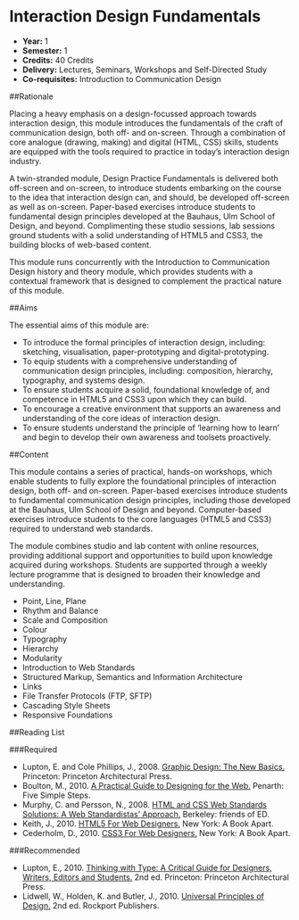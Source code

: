 Interaction Design Fundamentals
===============================

+ __Year:__ 1
+ __Semester:__ 1
+ __Credits:__ 40 Credits
+ __Delivery:__ Lectures, Seminars, Workshops and Self-Directed Study
+ __Co-requisites:__ Introduction to Communication Design


##Rationale

Placing a heavy emphasis on a design-focussed approach towards interaction design, this module introduces the fundamentals of the craft of communication design, both off- and on-screen. Through a combination of core analogue (drawing, making) and digital (HTML, CSS) skills, students are equipped with the tools required to practice in today’s interaction design industry. 

A twin-stranded module, Design Practice Fundamentals is delivered both off-screen and on-screen, to introduce students embarking on the course to the idea that interaction design can, and should, be developed off-screen as well as on-screen. Paper-based exercises introduce students to fundamental design principles developed at the Bauhaus, Ulm School of Design, and beyond. Complimenting these studio sessions, lab sessions ground students with a solid understanding of HTML5 and CSS3, the building blocks of web-based content.

This module runs concurrently with the Introduction to Communication Design history and theory module, which provides students with a contextual framework that is designed to complement the practical nature of this module.


##Aims

The essential aims of this module are:

+ To introduce the formal principles of interaction design, including: sketching, visualisation, paper-prototyping and digital-prototyping.
+ To equip students with a comprehensive understanding of communication design principles, including: composition, hierarchy, typography, and systems design.
+ To ensure students acquire a solid, foundational knowledge of, and competence in HTML5 and CSS3 upon which they can build.
+ To encourage a creative environment that supports an awareness and understanding of the core ideas of interaction design.
+ To ensure students understand the principle of ‘learning how to learn’ and begin to develop their own awareness and toolsets proactively.


##Content

This module contains a series of practical, hands-on workshops, which enable students to fully explore the foundational principles of interaction design, both off- and on-screen. Paper-based exercises introduce students to fundamental communication design principles, including those developed at the Bauhaus, Ulm School of Design and beyond. Computer-based exercises introduce students to the core languages (HTML5 and CSS3) required to understand web standards.

The module combines studio and lab content with online resources, providing additional support and opportunities to build upon knowledge acquired during workshops. Students are supported through a weekly lecture programme that is designed to broaden their knowledge and understanding.


+ Point, Line, Plane
+ Rhythm and Balance
+ Scale and Composition
+ Colour
+ Typography
+ Hierarchy
+ Modularity
+ Introduction to Web Standards
+ Structured Markup, Semantics and Information Architecture
+ Links
+ File Transfer Protocols (FTP, SFTP)
+ Cascading Style Sheets
+ Responsive Foundations


##Reading List

###Required

+ Lupton, E. and Cole Phillips, J., 2008. [Graphic Design: The New Basics.](http://www.amazon.co.uk/exec/obidos/ASIN/1568987021/monographic-21) Princeton: Princeton Architectural Press.
+ Boulton, M., 2010. [A Practical Guide to Designing for the Web.](http://www.fivesimplesteps.com/products/a-practical-guide-to-designing-for-the-web) Penarth: Five Simple Steps.
+ Murphy, C. and Persson, N., 2008. [HTML and CSS Web Standards Solutions: A Web Standardistas’ Approach.](http://www.amazon.co.uk/exec/obidos/ASIN/1430216069/monographic-21) Berkeley: friends of ED.
+ Keith, J., 2010. [HTML5 For Web Designers.](http://www.abookapart.com/products/html5-for-web-designers) New York: A Book Apart.
+ Cederholm, D., 2010. [CSS3 For Web Designers.](http://www.abookapart.com/products/css3-for-web-designers) New York: A Book Apart.


###Recommended

+ Lupton, E., 2010. [Thinking with Type: A Critical Guide for Designers, Writers, Editors and Students.](http://www.amazon.co.uk/exec/obidos/ASIN/1568989695/monographic-21) 2nd ed. Princeton: Princeton Architectural Press.
+ Lidwell, W., Holden, K. and Butler, J., 2010. [Universal Principles of Design.](http://www.amazon.co.uk/exec/obidos/ASIN/1592535879/monographic-21) 2nd ed. Rockport Publishers.


<!--

As per notes taken during 2013/14, we need to break down the deliverables on this with staged hand ins to ensure students are clearly directed. Our experience this year has underscored the fact that students have terrible time management skills, we need to consider strategies to address this.

It's also worth, over the summer, adding weekly reading that maps on to the lecture content. I envisage this unfolding along the lines of this:

https://medium.com/education-learning/6231db25bb8e

It's also worth looking at the Medium stats when we do this. Articles that are around a five minute read are twice as likely to be read as articles that are a ten minute read. Keep the accompanying articles tightly focused.

-->





